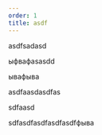 ```yaml
---
order: 1
title: asdf
---
```


asdfsadasd

ыфвафasasdd

ывафыва

asdfaasdasdfas

sdfaasd

sdfasdfasdfasdfasdfфыва